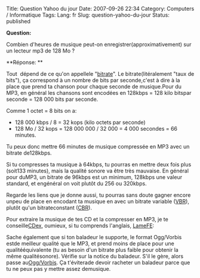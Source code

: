Title: Question Yahoo du jour
Date: 2007-09-26 22:34
Category: Computers / Informatique
Tags:
Lang: fr
Slug: question-yahoo-du-jour
Status: published

**Question:**

<div class="\"hitcitation\"">

Combien d'heures de musique peut-on enregistrer(approximativement) sur un lecteur mp3 de 128 Mo ?

</div>



**Réponse:
**

Tout  dépend de ce qu'on appellele "[bitrate](http://fr.wikipedia.org/wiki/Bitrate)". Le bitrate(litéralement "taux de bits"), ça correspond à un nombre de bits par seconde,c'est à dire à la place que prend ta chanson pour chaque seconde de musique.Pour du MP3, en général les chansons sont encodées en 128kbps = 128 kilo bitspar seconde = 128 000 bits par seconde.

Comme 1 octet = 8 bits on a:

-   128 000 kbps / 8 = 32 kops (kilo octets par seconde)
-   128 Mo / 32 kops = 128 000 000 / 32 000 = 4 000 secondes = 66 minutes.

Tu peux donc mettre 66 minutes de musique compressée en MP3 avec un bitrate de128kbps.

Si tu compresses ta musique à 64kbps, tu pourras en mettre deux fois plus (soit133 minutes), mais la qualité sonore va être très mauvaise. En général pour duMP3, un bitrate de 96kbps est un minimum, 128kbps une valeur standard, et engénéral on voit plutôt du 256 ou 320kbps.

Regarde les liens que je donne aussi, tu pourras sans doute gagner encore unpeu de place en encodant ta musique en avec un bitrate variable ([VBR](http://fr.wikipedia.org/wiki/Variable_bit_rate)), plutôt qu'un bitrateconstant ([CBR](http://fr.wikipedia.org/wiki/Constant_bit_rate)).

Pour extraire la musique de tes CD et la compresser en MP3, je te conseille[CDex](http://www.clubic.com/telecharger-fiche9645-cdex.html), oumieux, si tu comprends l'anglais, [LameFE](http://www.clubic.com/telecharger-fiche11043-lamefe.html):

Sache également que si ton baladeur le supporte, le format Ogg/Vorbis  estde meilleur qualité que le MP3, et prend moins de place pour une qualitééquivalente (tu as besoin d'un bitrate plus faible pour obtenir la même qualitésonore). Vérifie sur la notice du baladeur. S'il le gère, alors passe au[Ogg/Vorbis](http://fr.wikipedia.org/wiki/Ogg_vorbis). Ça t'éviterade devoir racheter un baladeur parce que tu ne peux pas y mettre assez demusique.
